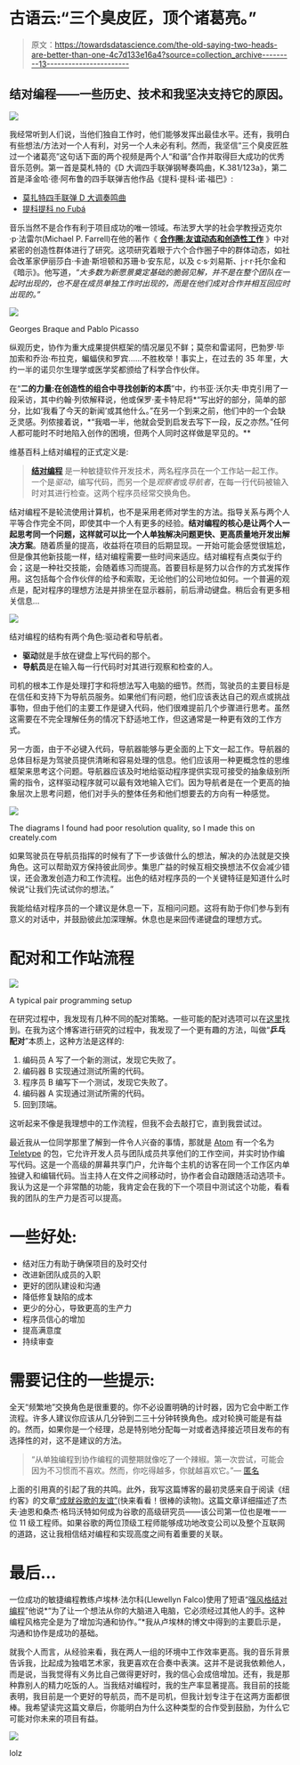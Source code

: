 # 古语云:“三个臭皮匠，顶个诸葛亮。”

> 原文：<https://towardsdatascience.com/the-old-saying-two-heads-are-better-than-one-4c7d133e16a4?source=collection_archive---------13----------------------->

## 结对编程——一些历史、技术和我坚决支持它的原因。

![](img/fff2b38d0400367c19ddb98906367654.png)

我经常听到人们说，当他们独自工作时，他们能够发挥出最佳水平。还有，我明白有些想法/方法对一个人有利，对另一个人未必有利。然而，我坚信“三个臭皮匠胜过一个诸葛亮”这句话下面的两个视频是两个人“和谐”合作并取得巨大成功的优秀音乐范例。第一首是莫札特的《D 大调四手联弹钢琴奏鸣曲，K.381/123a》，第二首是泽金哈·德·阿布鲁的四手联弹吉他作品《提科·提科·诺·福巴》:

*   [莫扎特四手联弹 D 大调奏鸣曲](https://www.youtube.com/watch?v=iy3y_zf9Ft8.)
*   [提科提科 no Fubá](https://www.youtube.com/watch?v=CcsSPzr7ays)

音乐当然不是合作有利于项目成功的唯一领域。布法罗大学的社会学教授迈克尔·p·法雷尔(Michael P. Farrell)在他的著作《 [**合作圈:友谊动态和创造性工作**](https://www.press.uchicago.edu/ucp/books/book/chicago/C/bo3645929.html) 》中对紧密的创造性群体进行了研究。这项研究着眼于六个合作圈子中的群体动态，如社会改革家伊丽莎白·卡迪·斯坦顿和苏珊·b·安东尼，以及 c·s·刘易斯、j·r·r·托尔金和《暗示》。他写道，*“大多数为新愿景奠定基础的脆弱见解，并不是在整个团队在一起时出现的，也不是在成员单独工作时出现的，而是在他们成对合作并相互回应时出现的。”*

![](img/f939638c4191f83231f420cc0b489036.png)

Georges Braque and Pablo Picasso

纵观历史，协作为重大成果提供框架的情况屡见不鲜；莫奈和雷诺阿，巴勃罗·毕加索和乔治·布拉克，蝙蝠侠和罗宾……不胜枚举！事实上，在过去的 35 年里，大约一半的诺贝尔生理学或医学奖都颁给了科学合作伙伴。

在“**二的力量:在创造性的组合中寻找创新的本质**”中，约书亚·沃尔夫·申克引用了一段采访，其中约翰·列侬解释说，他或保罗·麦卡特尼将*“写出好的部分，简单的部分，比如‘我看了今天的新闻’或其他什么。”在另一个到来之前，他们中的一个会缺乏灵感。列侬接着说，*“我唱一半，他就会受到启发去写下一段，反之亦然。”任何人都可能时不时地陷入创作的困境，但两个人同时这样做是罕见的。**

维基百科上结对编程的正式定义是:

> [**结对编程**](https://en.wikipedia.org/wiki/Pair_programming) 是一种敏捷软件开发技术，两名程序员在一个工作站一起工作。一个是*驱动*，编写代码，而另一个是*观察者*或*导航者*，在每一行代码被输入时对其进行检查。这两个程序员经常交换角色。

结对编程不是轮流使用计算机，也不是采用老师对学生的方法。指导关系与两个人平等合作完全不同，即使其中一个人有更多的经验。**结对编程的核心是让两个人一起思考同一个问题，这样就可以比一个人单独解决问题更快、更高质量地开发出解决方案**。随着质量的提高，收益将在项目的后期显现。一开始可能会感觉很尴尬，但是像其他新技能一样，结对编程需要一些时间来适应。结对编程有点类似于约会；这是一种社交技能，会随着练习而提高。首要目标是努力以合作的方式发挥作用。这包括每个合作伙伴的给予和索取，无论他们的公司地位如何。一个普遍的观点是，配对程序的理想方法是并排坐在显示器前，前后滑动键盘。稍后会有更多相关信息…

![](img/c238580ec1961282e03c2d48defdfe1f.png)

结对编程的结构有两个角色:驱动者和导航者。

*   **驱动**就是手放在键盘上写代码的那个。
*   **导航员**是在输入每一行代码时对其进行观察和检查的人。

司机的根本工作是处理打字和将想法写入电脑的细节。然而，驾驶员的主要目标是在信任和支持下为导航员服务。如果他们有问题，他们应该表达自己的观点或挑战事物，但由于他们的主要工作是键入代码，他们很难提前几个步骤进行思考。虽然这需要在不完全理解任务的情况下舒适地工作，但这通常是一种更有效的工作方式。

另一方面，由于不必键入代码，导航器能够与更全面的上下文一起工作。导航器的总体目标是为驾驶员提供清晰和容易处理的信息。他们应该用一种更概念性的思维框架来思考这个问题。导航器应该及时地给驱动程序提供实现可接受的抽象级别所需的指令，这样驱动程序就可以最有效地输入它们。因为导航者是在一个更高的抽象层次上思考问题，他们对手头的整体任务和他们想要去的方向有一种感觉。

![](img/8b3ecdbb63abf01f38ad7a6510aa8750.png)

The diagrams I found had poor resolution quality, so I made this on creately.com

如果驾驶员在导航员指挥的时候有了下一步该做什么的想法，解决的办法就是交换角色。这可以帮助双方保持彼此同步。集思广益的时候互相交换想法不仅会减少错误，还会激发创造力和工作流程。出色的结对程序员的一个关键特征是知道什么时候说“让我们先试试你的想法。”

我能给结对程序员的一个建议是休息一下，互相问问题。这将有助于你们参与到有意义的对话中，并鼓励彼此加深理解。休息也是来回传递键盘的理想方式。

# 配对和工作站流程

![](img/e91fc776c026ca98ed7ddfc8c8c01ffc.png)

A typical pair programming setup

在研究过程中，我发现有几种不同的配对策略。一些可能的配对选项可以在[这里](https://stackify.com/pair-programming-styles/)找到。在我为这个博客进行研究的过程中，我发现了一个更有趣的方法，叫做“**乒乓配对**”本质上，这种方法是这样的:

1.  编码员 A 写了一个新的测试，发现它失败了。
2.  编码器 B 实现通过测试所需的代码。
3.  程序员 B 编写下一个测试，发现它失败了。
4.  编码器 A 实现通过测试所需的代码。
5.  回到顶端。

这听起来不像是我理想中的工作流程，但我不会去敲打它，直到我尝试过。

最近我从一位同学那里了解到一件令人兴奋的事情，那就是 [Atom](https://atom.io/) 有一个名为 [Teletype](https://teletype.atom.io/) 的包，它允许开发人员与团队成员共享他们的工作空间，并实时协作编写代码。这是一个高级的屏幕共享门户，允许每个主机的访客在同一个工作区内单独键入和编辑代码。当主持人在文件之间移动时，协作者会自动跟随活动选项卡。我认为这是一个非常酷的功能，我肯定会在我的下一个项目中测试这个功能，看看我的团队的生产力是否可以提高。

# 一些好处:

*   结对压力有助于确保项目的及时交付
*   改进新团队成员的入职
*   更好的团队建设和沟通
*   降低修复缺陷的成本
*   更少的分心，导致更高的生产力
*   程序员信心的增加
*   提高满意度
*   持续审查

# 需要记住的一些提示:

全天“频繁地”交换角色是很重要的。你不必设置明确的计时器，因为它会中断工作流程。许多人建议你应该从几分钟到二三十分钟转换角色。成对轮换可能是有益的。然而，如果你是一个经理，总是特别地分配每一对或者选择接近项目发布的有选择性的对，这不是建议的方法。

> “从单独编程到协作编程的调整期就像吃了一个辣椒。第一次尝试，可能会因为不习惯而不喜欢。然而，你吃得越多，你就越喜欢它。”— [匿名](http://www.defprogramming.com/quotes-tagged-with/pair-programming/)

上面的引用真的引起了我的共鸣。此外，我写这篇博客的最初灵感来自于阅读《纽约客》的文章[“成就谷歌的友谊”](https://www.newyorker.com/magazine/2018/12/10/the-friendship-that-made-google-huge/amp?__twitter_impression=true&utm_source=Benedict%27s%20newsletter&utm_campaign=4dfe2fdf3b-Benedict%27s%20Newsletter_COPY_01&utm_medium=email&utm_term=0_4999ca107f-4dfe2fdf3b-70766589&fbclid=IwAR0ciOzmd_uG_1SFxoh5zjSLBFq_IEH5Q9WAed33LHmkkkIMXDvtISXsQ_o)(快来看看！很棒的读物)。这篇文章详细描述了杰夫·迪恩和桑杰·格玛沃特如何成为谷歌的高级研究员——该公司第一位也是唯一一位 11 级工程师。如果谷歌的两位顶级工程师能够成功地改变公司以及整个互联网的道路，这让我相信结对编程和实现高度之间有着重要的关联。

# 最后…

一位成功的敏捷编程教练卢埃林·法尔科(Llewellyn Falco)使用了短语“[强风格结对编程](http://llewellynfalco.blogspot.com/2014/06/llewellyns-strong-style-pairing.html)”他说*“为了让一个想法从你的大脑进入电脑，它必须经过其他人的手。这种编程风格完全是为了增加沟通和协作。”*我从卢埃林的博文中得到的主要启示是，沟通和协作是成功的基础。

就我个人而言，从经验来看，我在两人一组的环境中工作效率更高。我的音乐背景告诉我，比起成为独唱艺术家，我更喜欢在合奏中表演。这并不是说我依赖他人，而是说，当我觉得有义务比自己做得更好时，我的信心会成倍增加。还有，我是那种靠别人的精力吃饭的人。当我结对编程时，我的生产率显著提高。我目前的技能表明，我目前是一个更好的导航员，而不是司机，但我计划专注于在这两方面都很棒。我希望读完这篇文章后，你能明白为什么这种类型的合作受到鼓励，为什么它可能对你未来的项目有益。

![](img/3c631f9093003b3b8445941cfdac8d47.png)

lolz